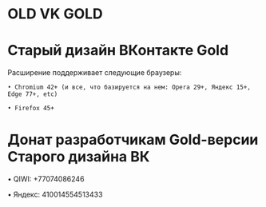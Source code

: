 # OLD VK GOLD
   # Старый дизайн ВКонтакте Gold 
   
   Расширение поддерживает следующие браузеры:
   
  	• Chromium 42+ (и все, что базируется на нем: Opera 29+, Яндекс 15+, Edge 77+, etc)
   
 	• Firefox 45+


# Донат разработчикам Gold-версии Старого дизайна ВК

 • QIWI: +77074086246

 • Яндекс: 410014554513433
